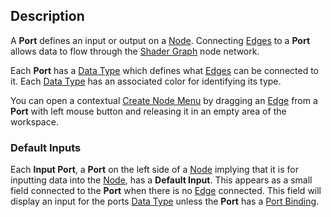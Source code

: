 ## Description

A **Port** defines an input or output on a [Node](https://github.com/Unity-Technologies/ShaderGraph/wiki/Node). Connecting [Edges](https://github.com/Unity-Technologies/ShaderGraph/wiki/Edge) to a **Port** allows data to flow through the [Shader Graph](https://github.com/Unity-Technologies/ShaderGraph/wiki/Shader-Graph) node network.

Each **Port** has a [Data Type](https://github.com/Unity-Technologies/ShaderGraph/wiki/Data-Types) which defines what [Edges](https://github.com/Unity-Technologies/ShaderGraph/wiki/Edge) can be connected to it. Each [Data Type](https://github.com/Unity-Technologies/ShaderGraph/wiki/Data-Types) has an associated color for identifying its type.

You can open a contextual [Create Node Menu](https://github.com/Unity-Technologies/ShaderGraph/wiki/Create-Node-Menu) by dragging an [Edge](https://github.com/Unity-Technologies/ShaderGraph/wiki/Edge) from a **Port** with left mouse button and releasing it in an empty area of the workspace.

### Default Inputs

Each **Input Port**, a **Port** on the left side of a [Node](https://github.com/Unity-Technologies/ShaderGraph/wiki/Node) implying that it is for inputting data into the [Node](https://github.com/Unity-Technologies/ShaderGraph/wiki/Node), has a **Default Input**. This appears as a small field connected to the **Port** when there is no [Edge](https://github.com/Unity-Technologies/ShaderGraph/wiki/Edge) connected. This field will display an input for the ports [Data Type](https://github.com/Unity-Technologies/ShaderGraph/wiki/Data-Types) unless the **Port** has a [Port Binding](https://github.com/Unity-Technologies/ShaderGraph/wiki/Port-Bindings).